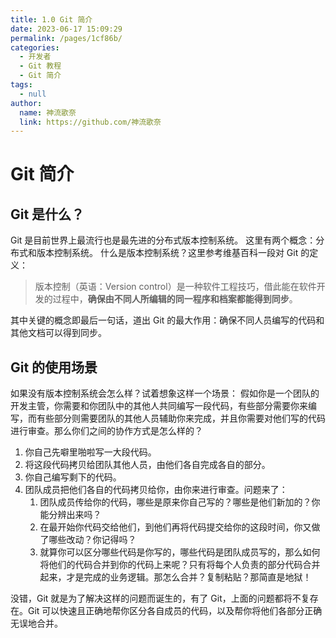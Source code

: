 ```yaml
---
title: 1.0 Git 简介
date: 2023-06-17 15:09:29
permalink: /pages/1cf86b/
categories:
  - 开发者
  - Git 教程
  - Git 简介
tags:
  - null
author: 
  name: 神流歌奈
  link: https://github.com/神流歌奈
---
```

# Git 简介

## Git 是什么？

Git 是目前世界上最流行也是最先进的分布式版本控制系统。
这里有两个概念：分布式和版本控制系统。
什么是版本控制系统？这里参考维基百科一段对 Git 的定义：
> 版本控制（英语：Version control）是一种软件工程技巧，借此能在软件开发的过程中，**确保由不同人所编辑的同一程序和档案都能得到同步**。

其中关键的概念即最后一句话，道出 Git 的最大作用：确保不同人员编写的代码和其他文档可以得到同步。
## Git 的使用场景

如果没有版本控制系统会怎么样？试着想象这样一个场景：
假如你是一个团队的开发主管，你需要和你团队中的其他人共同编写一段代码，有些部分需要你来编写，而有些部分则需要团队的其他人员辅助你来完成，并且你需要对他们写的代码进行审查。那么你们之间的协作方式是怎么样的？

1. 你自己先噼里啪啦写一大段代码。
2. 将这段代码拷贝给团队其他人员，由他们各自完成各自的部分。
3. 你自己编写剩下的代码。
4. 团队成员把他们各自的代码拷贝给你，由你来进行审查。问题来了：
   1. 团队成员传给你的代码，哪些是原来你自己写的？哪些是他们新加的？你能分辨出来吗？
   2. 在最开始你代码交给他们，到他们再将代码提交给你的这段时间，你又做了哪些改动？你记得吗？
   3. 就算你可以区分哪些代码是你写的，哪些代码是团队成员写的，那么如何将他们的代码合并到你的代码上来呢？只有将每个人负责的部分代码合并起来，才是完成的业务逻辑。那怎么合并？复制粘贴？那简直是地狱！

没错，Git 就是为了解决这样的问题而诞生的，有了 Git，上面的问题都将不复存在。Git 可以快速且正确地帮你区分各自成员的代码，以及帮你将他们各部分正确无误地合并。

